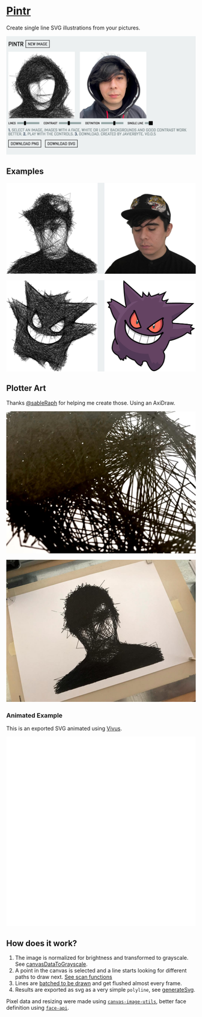 # [Pintr](https://javier.xyz/pintr/)

Create single line SVG illustrations from your pictures.

[![pintr](public/thumbnail.jpg)](https://javier.xyz/pintr/)

## Examples

![](public/example-1.jpg)

![](public/example-2.jpg)

## Plotter Art

Thanks [@sableRaph](https://twitter.com/sableRaph) for helping me create those. Using an AxiDraw.

![](public/axidraw-1.jpg)

![](public/axidraw-2.jpg)

### Animated Example

This is an exported SVG animated using [Vivus](https://maxwellito.github.io/vivus-instant/).

[![pintr](public/animated-example-3.svg)](https://javier.xyz/pintr/)

## How does it work?

1. The image is normalized for brightness and transformed to grayscale. See [canvasDataToGrayscale](https://github.com/javierbyte/pintr/blob/master/lib/canvasDataToGrayscale.js).
2. A point in the canvas is selected and a line starts looking for different paths to draw next. [See scan functions](https://github.com/javierbyte/pintr/blob/master/transforms/scan.js)
3. Lines are [batched to be drawn](https://github.com/javierbyte/pintr/blob/master/transforms/draw.js) and get flushed almost every frame.
4. Results are exported as svg as a very simple `polyline`, see [generateSvg](https://github.com/javierbyte/pintr/blob/master/transforms/svg.js).

Pixel data and resizing were made using [`canvas-image-utils`](https://github.com/javierbyte/canvas-image-utils), better face definition using [`face-api`](https://github.com/justadudewhohacks/face-api.js/).
